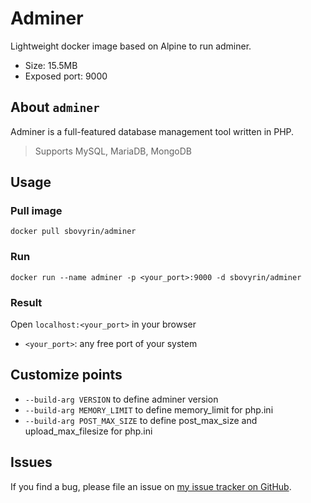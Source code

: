 # Adminer

Lightweight docker image based on Alpine to run adminer.

- Size: 15.5MB
- Exposed port: 9000

## About `adminer`
Adminer is a full-featured database management tool written in PHP.

> Supports MySQL, MariaDB, MongoDB

## Usage

### Pull image
```
docker pull sbovyrin/adminer
```

### Run
```
docker run --name adminer -p <your_port>:9000 -d sbovyrin/adminer
```

### Result
Open `localhost:<your_port>` in your browser

- `<your_port>`: any free port of your system


## Customize points

- `--build-arg VERSION` to define adminer version
- `--build-arg MEMORY_LIMIT` to define memory_limit for php.ini
- `--build-arg POST_MAX_SIZE` to define post_max_size and upload_max_filesize for php.ini


## Issues
If you find a bug, please file an issue on [my issue tracker on GitHub](https://github.com/sbovyrin/docker_images/issues).